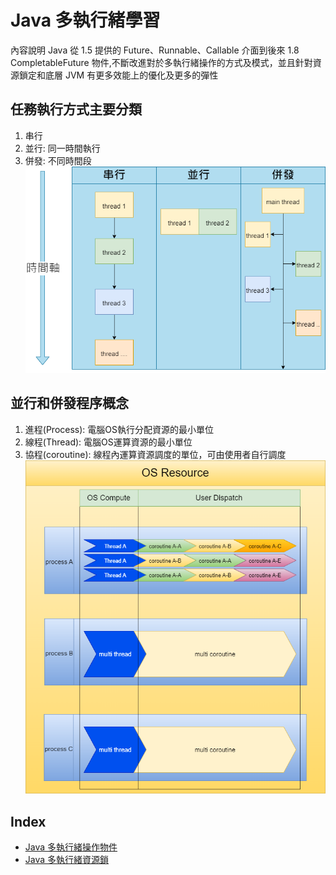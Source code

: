 # Java 多執行緒學習
內容說明 Java 從 1.5 提供的 Future、Runnable、Callable 介面到後來 1.8 CompletableFuture 物件,不斷改進對於多執行緒操作的方式及模式，並且針對資源鎖定和底層 JVM 有更多效能上的優化及更多的彈性

## 任務執行方式主要分類
1. 串行
2. 並行: 同一時間執行
3. 併發: 不同時間段  
![alt 任務執行方式主要分類](./src/main/resources/images/多執行緒分類.png)


## 並行和併發程序概念
1. 進程(Process): 電腦OS執行分配資源的最小單位
2. 線程(Thread): 電腦OS運算資源的最小單位
3. 協程(coroutine): 線程內運算資源調度的單位，可由使用者自行調度   
![alt 進程、線程、協程關係圖](./src/main/resources/images/進程、線程、協程關係圖.png)

## Index
* [Java 多執行緒操作物件](./src/main/java/lesson01/note01.md)
* [Java 多執行緒資源鎖](./src/main/java/lesson02/note02.md)